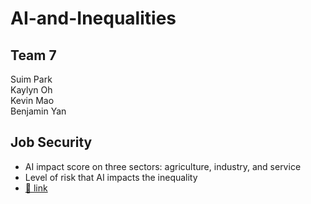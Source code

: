 # AI-and-Inequalities

## Team 7
Suim Park</br>
Kaylyn Oh</br>
Kevin Mao</br>
Benjamin Yan</br>

## Job Security
- AI impact score on three sectors: agriculture, industry, and service
- Level of risk that AI impacts the inequality
- [🔗 link](https://github.com/suim-park/AI-and-Inequalities/tree/main/Job%20Security)

